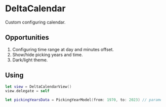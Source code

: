 # DeltaCalendar
Custom configuring calendar.

## Opportunities
1. Configuring time range at day and minutes offset.
2. Show/hide picking years and time.
3. Dark/light theme.

## Using
```swift
let view = DeltaCalendarView()
view.delegate = self

let pickingYearsData = PickingYearModel(from: 1970, to: 2023) // parameter "from" must be less than parameter "to", otherwise it woudnt be build.
```
